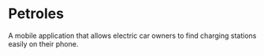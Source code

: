 # Petroles
A mobile application that allows electric car owners to find charging stations easily on their phone.
